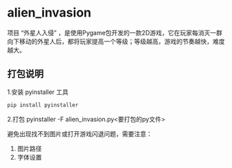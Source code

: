 # alien_invasion
项目 “外星人入侵” ，是使用Pygame包开发的一款2D游戏，它在玩家每消灭一群向下移动的外星人后，都将玩家提高一个等级；等级越高，游戏的节奏越快，难度越大。

## 打包说明
1.安装 pyinstaller 工具
```bash
pip install pyinstaller     
```
2.打包
pyinstaller -F alien_invasion.py<要打包的py文件>

避免出现找不到图片或打开游戏闪退问题，需要注意：
1. 图片路径
2. 字体设置